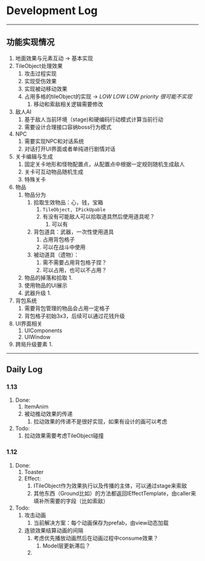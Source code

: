﻿# Development Log

----

## 功能实现情况

1. 地面效果与元素互动 -> 基本实现
2. TileObject处理效果
   1. 攻击过程实现
   2. 实现受伤效果
   3. 实现被动移动效果
   4. 占用多格的tileObject的实现 -> *LOW LOW LOW priority 很可能不实现*
      1. 移动和索敌相关逻辑需要修改
3. 敌人AI
   1. 基于敌人当前环境（stage)和硬编码行动模式计算当前行动
   2. 需要设计合理接口容纳boss行为模式
4. NPC
   1. 需要实现NPC和对话系统
   2. 对话打开UI界面或者单纯进行剧情对话
5. 关卡编辑与生成
   1. 固定关卡地形和怪物配置点，从配置点中根据一定规则随机生成敌人
   2. 关卡可互动物品随机生成
   3. 特殊关卡
6. 物品
   1. 物品分为
      1. 拾取生效物品：心，钱，宝箱
         1. `TileObject, IPickUpable`
         2. 有没有可能敌人可以拾取道具然后使用道具呢？
            1. 可以有
      2. 背包道具：武器，一次性使用道具
         1. 占用背包格子
         2. 可以在战斗中使用
      3. 被动道具（遗物）：
         1. 需不需要占用背包格子捏？
         2. 可以占用，也可以不占用？
   2. 物品的掉落和拾取
      1. 
   3. 使用物品的UI展示
   4. 武器升级
      1. 
7. 背包系统
   1. 需要背包管理的物品会占用一定格子
   2. 背包格子初始3x3，后续可以通过花钱升级
8. UI界面相关
   1. UIComponents
   2. UIWindow
9. 跨局升级要素
   1. 


---

## Daily Log

### 1.13
1. Done:
   1. ItemAnim
   2. 被动推动效果的传递
      1. 拉动效果的传递不是很好实现，如果有设计的画可以考虑
2. Todo:
   1. 拉动效果需要考虑TileObject碰撞


### 1.12

1. Done:
   1. Toaster
   2. Effect:
      1. ITileObject作为效果执行以及传播的主体，可以通过stage来索敌
      2. 其他东西（Ground比如）的方法都返回IEffectTemplate，由caller来填补所需要的字段（比如索敌）
2. Todo:
   1. 攻击动画
      1. 当前解决方案：每个动画保存为prefab，由view动态加载
   2. 连锁效果结算动画的间隔
      1. 考虑优先播放动画然后在动画过程中consume效果？
         1. Model层更新滞后？
      2. 

